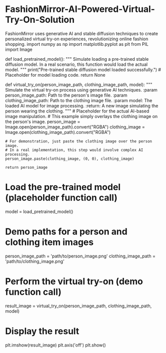 # FashionMirror-AI-Powered-Virtual-Try-On-Solution
FashionMirror uses generative AI and stable diffusion techniques to create personalized virtual try-on experiences, revolutionizing online fashion shopping.
import numpy as np
import matplotlib.pyplot as plt
from PIL import Image

def load_pretrained_model():
    """
    Simulate loading a pre-trained stable diffusion model.
    In a real scenario, this function would load the actual model.
    """
    print("Pre-trained stable diffusion model loaded successfully.")
    # Placeholder for model loading code.
    return None

def virtual_try_on(person_image_path, clothing_image_path, model):
    """
    Simulate the virtual try-on process using generative AI techniques.
    :param person_image_path: Path to the person's image file.
    :param clothing_image_path: Path to the clothing image file.
    :param model: The loaded AI model for image processing.
    :return: A new image simulating the person wearing the clothing.
    """
    # Placeholder for the actual AI-based image manipulation.
    # This example simply overlays the clothing image on the person's image.
    person_image = Image.open(person_image_path).convert("RGBA")
    clothing_image = Image.open(clothing_image_path).convert("RGBA")
    
    # For demonstration, just paste the clothing image over the person image.
    # In a real implementation, this step would involve complex AI processing.
    person_image.paste(clothing_image, (0, 0), clothing_image)
    
    return person_image

# Load the pre-trained model (placeholder function call)
model = load_pretrained_model()

# Demo paths for a person and clothing item images
person_image_path = 'path/to/person_image.png'
clothing_image_path = 'path/to/clothing_image.png'

# Perform the virtual try-on (demo function call)
result_image = virtual_try_on(person_image_path, clothing_image_path, model)

# Display the result
plt.imshow(result_image)
plt.axis('off')
plt.show()
